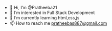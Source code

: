 - 👋 Hi, I’m @Pratheeba21
- 👀 I’m interested in Full Stack Development 
- 🌱 I’m currently learning html,css,js
- 📫 How to reach me pratheebas887@gmail.com
